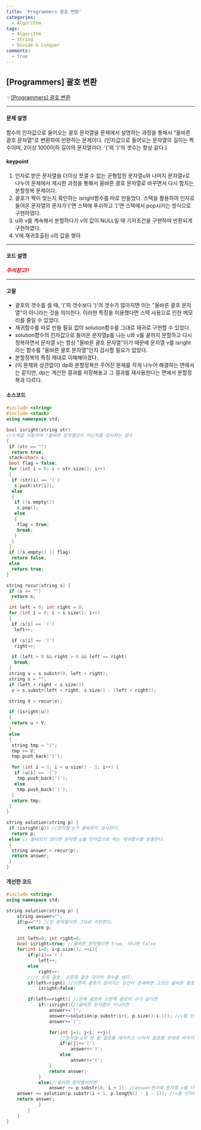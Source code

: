```yaml
---
title: 'Programmers 괄호 변환'
categories:
  - Algorithm
tags:
  - Algorithm
  - String
  - Divide & Conquer
comments:
  - true
---
```


## [Programmers] 괄호 변환

☞[[Programmers] 괄호 변환](https://programmers.co.kr/learn/courses/30/lessons/60058)

---

#### 문제 설명

함수의 인자값으로 들어오는 괄호 문자열을 문제에서 설명하는 과정을 통해서 "올바른 괄호 문자열"로 변환하여 반환하는 문제이다. (인자값으로 들어오는 문자열의 길이는 짝수이며, 2이상 1000이하 길이의 문자열이다. '('와 ')'의 갯수는 항상 같다.)

#### keypoint

1. 인자로 받은 문자열을 더이상 쪼갤 수 없는 균형잡힌 문자열u와 나머지 문자열v로 나누어 문제에서 제시한 과정을 통해서 올바른 괄호 문자열로 바꾸면서 다시 합치는 분할정복 문제이다.
2. 괄호가 짝이 맞는지 확인하는 isright함수를 따로 만들었다. 스택을 활용하여 인자로 들어온 문자열의 문자가'('면 스택에 푸쉬하고 ')'면 스택에서 pop시키는 방식으로 구현하였다.
3. u와 v를 계속해서 분할하다가 v의 값이 NULL일 때 기저조건을 구현하여 반환되게 구현하였다.
4. V에 재귀호출된 v의 값을 쌓아

---

#### 코드 설명

<span style= "color:red">**_주석참고!!_**</span>

---

#### 고찰

- 괄호의 갯수를 셀 때, '('의 갯수보다 ')'의 갯수가 많아지면 이는 "올바른 괄호 문자열"이 아니라는 것을 의미한다. 이러한 특징을 이용했다면 스택 사용으로 인한 메모리를 줄일 수 있었다.
- 재귀함수를 따로 만들 필요 없이 solution함수를 그대로 재귀로 구현할 수 있었다.
- solution함수의 인자값으로 들어온 문자열p를 나눈 u와 v를 끝까지 분할하고 다시 정복하면서 문자열 v는 항상 "올바른 괄호 문자열"이기 때문에 문자열 v를 isright라는 함수를 "올바른 괄호 문자열"인지 검사할 필요가 없었다.
- 분할정복의 특징 제대로 이해해야겠다.
- (이 문제와 상관없이) dp와 분할정복은 주어진 문제를 작게 나누어 해결하는 면에서는 같지만, dp는 계산한 결과를 저장해놓고 그 결과를 재사용한다는 면에서 분할정복과 다르다.

#### 소스코드

```cpp
#include <string>
#include <stack>
using namespace std;

bool isright(string str)
//스택을 이용하여 "올바른 문자열인지 아닌지를 검사하는 함수
{
 if (str == "")
  return true;
 stack<char> s;
 bool flag = false;
 for (int i = 0; i < str.size(); i++)
 {
  if (str[i] == '(')
   s.push(str[i]);
  else
  {
   if (!s.empty())
    s.pop();
   else
   {
    flag = true;
    break;
   }
  }
 }
 if (!s.empty() || flag)
  return false;
 else
  return true;
}

string recur(string s) {
 if (s == "")
  return s;

 int left = 0; int right = 0;
 for (int i = 0; i < s.size(); i++)
 {
  if (s[i] == '(')
   left++;

  if (s[i] == ')')
   right++;

  if (left > 0 && right > 0 && left == right)
   break;
 }
 string u = s.substr(0, left + right);
 string v = "";
 if (left + right < s.size())
  v = s.substr(left + right, s.size() - (left + right));

 string V = recur(v);

 if (isright(u))
 {
  return u + V;
 }
 else
 {
  string tmp = "(";
  tmp += V;
  tmp.push_back(')');

  for (int i = 1; i < u.size() - 1; i++) {
   if (u[i] == '(')
    tmp.push_back(')');
   else
    tmp.push_back('(');
  }
  return tmp;
 }
}

string solution(string p) {
 if (isright(p)) //문자열 p가 올바른지 검사한다.
  return p;
 else // 올바르지 않다면 문자열 p를 인자값으로 하는 재귀함수를 호출한다.
 {
  string answer = recur(p);
  return answer;
 }
}
```

#### 개선한 코드

```cpp
#include <string>
using namespace std;

string solution(string p) {
    string answer="";
    if(p=="") //빈 문자열이면 그대로 리턴한다.
        return p;

    int left=0; int right=0;
    bool isright=true; //올바른 문자열이면 true, 아니면 false
    for(int i=0; i<p.size(); ++i){
        if(p[i]=='(')
            left++;
        else
            right++;
        //// 왼쪽 괄호, 오른쪽 괄호 각각의 갯수를 센다.
        if(left<right) //오른쪽 괄호가 많이지는 순간이 존재하면 그것은 올바른 괄호 문자열이 아니라는 뜻이다.
            isright=false;

        if(left==right){ //왼쪽 괄호와 오른쪽 괄호의 수가 같다면
            if(!isright){//올바른 문자열이 아니라면
                answer+='(';
                answer+=solution(p.substr(i+1, p.size()-i-1)); //v를 인자로 재귀함수를 호출한다.
                answer+=')';

                for(int j=1; j<i; ++j){
                    //문자열 u의 양 끝 괄호를 제거하고 나머지 괄호를 반대로 바꾸어 answer변수에 추가한다.
                    if(p[j]=='(')
                        answer+=')';
                    else
                        answer+='(';
                }
                return answer;
            }
            else{//올바른 문자열이라면
                answer += p.substr(0, i + 1); //answer변수에 문자열 u를 더하고
    answer += solution(p.substr(i + 1, p.length() - i - 1)); //v를 인자로 하는 재귀함수를 호출한다.
    return answer;
            }
        }
    }
}
```
